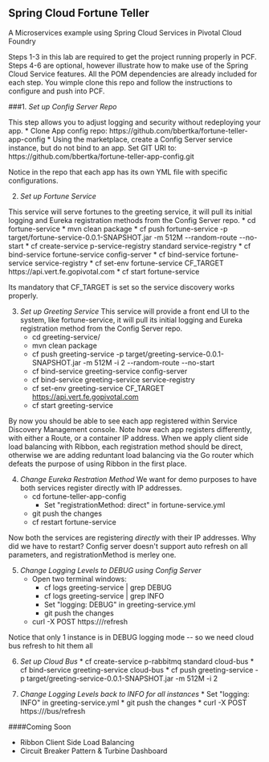 ## Spring Cloud Fortune Teller
A Microservices example using Spring Cloud Services in Pivotal Cloud Foundry

Steps 1-3 in this lab are required to get the project running properly in PCF. Steps 4-6 are optional, however illustrate how to make use of the Spring Cloud Service features. All the POM dependencies are already included for each step. You wimple clone this repo and follow the instructions to configure and push into PCF.

###1. *Set up Config Server Repo*
<p>This step allows you to adjust logging and security without redeploying your app.
	* Clone App config repo:   https://github.com/bbertka/fortune-teller-app-config
	* Using the marketplace, create a Config Server service instance, but do not bind to an app. Set GIT URI to:  https://github.com/bbertka/fortune-teller-app-config.git

Notice in the repo that each app has its own YML file with specific configurations.

2. *Set up Fortune Service* 
<p>This service will serve fortunes to the greeting service, it will pull its initial logging and Eureka registration methods from the Config Server repo.
	* cd fortune-service
	* mvn clean package
	* cf push fortune-service -p target/fortune-service-0.0.1-SNAPSHOT.jar -m 512M --random-route --no-start
	* cf create-service p-service-registry standard service-registry
	* cf bind-service fortune-service config-server
	* cf bind-service fortune-service service-registry
	* cf set-env fortune-service CF_TARGET https://api.vert.fe.gopivotal.com
	* cf start fortune-service

Its mandatory that CF_TARGET is set so the service discovery works properly.

3. *Set up Greeting Service* This service will provide a front end UI to the system, like fortune-service, it will pull its initial logging and Eureka registration method from the Config Server repo.
	* cd greeting-service/
	* mvn clean package
	* cf push greeting-service -p target/greeting-service-0.0.1-SNAPSHOT.jar -m 512M -i 2 --random-route --no-start
	* cf bind-service greeting-service config-server
 	* cf bind-service greeting-service service-registry
 	* cf set-env greeting-service CF_TARGET https://api.vert.fe.gopivotal.com
 	* cf start greeting-service

By now you should be able to see each app registered within Service Discovery Management console.  Note how each app registers differently, with either a Route, or a container IP address.  When we apply client side load balancing with Ribbon, each registration method should be direct, otherwise we are adding reduntant load balancing via the Go router which defeats the purpose of using Ribbon in the first place.

4. *Change Eureka Restration Method* We want for demo purposes to have both services register directly with IP addresses.
	* cd fortune-teller-app-config
      	* Set "registrationMethod: direct" in fortune-service.yml
	* git push the changes
	* cf restart fortune-service

Now both the services are registering _directly_ with their IP addresses.  Why did we have to restart? Config server doesn't support auto refresh on all parameters, and registrationMethod is merley one.

5. *Change Logging Levels to DEBUG using Config Server* 
	* Open two terminal windows:
		* cf logs greeting-service | grep DEBUG
		* cf logs greeting-service | grep INFO
        * Set "logging: DEBUG" in greeting-service.yml
        * git push the changes
	* curl -X POST https://<app route>/refresh

Notice that only 1 instance is in DEBUG logging mode -- so we need cloud bus refresh to hit them all

6. *Set up Cloud Bus*
        * cf create-service p-rabbitmq standard cloud-bus
        * cf bind-service greeting-service cloud-bus
        * cf push greeting-service -p target/greeting-service-0.0.1-SNAPSHOT.jar -m 512M -i 2
	
7. *Change Logging Levels back to INFO for all instances*
        * Set "logging: INFO" in greeting-service.yml
        * git push the changes
        * curl -X POST https://<app route>/bus/refresh

####Coming Soon
* Ribbon Client Side Load Balancing
* Circuit Breaker Pattern  & Turbine Dashboard
